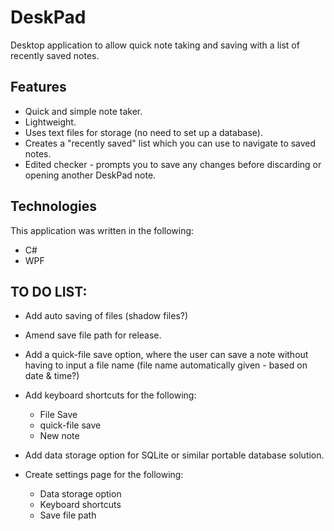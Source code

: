 # DeskPad
Desktop application to allow quick note taking and saving with a list of recently saved notes.

## Features
* Quick and simple note taker.
* Lightweight.
* Uses text files for storage (no need to set up a database).
* Creates a "recently saved" list which you can use to navigate to saved notes.
* Edited checker - prompts you to save any changes before discarding or opening another DeskPad note.

## Technologies
This application was written in the following:
* C#
* WPF

## TO DO LIST:

- Add auto saving of files (shadow files?)

- Amend save file path for release.

- Add a quick-file save option, where the user can save a note without having to input a file name
(file name automatically given - based on date & time?)

- Add keyboard shortcuts for the following:
	- File Save
	- quick-file save
	- New note

- Add data storage option for SQLite or similar portable database solution.

- Create settings page for the following:
	- Data storage option
	- Keyboard shortcuts
	- Save file path
